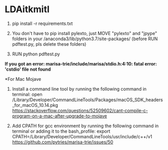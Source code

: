 # LDAitkmitl

1. pip install -r requirements.txt

2. You don't have to pip install pylexto, just MOVE "pylexto" and "jpype" folders in your /anaconda3/lib/python3.7/site-packages/ (before RUN pdftest.py, pls delete these folders)

3. RUN python pdftest.py


<b>If you got an error: marisa-trie/include/marisa/stdio.h:4:10: fatal error: 'cstdio' file not found</b>

*For Mac Mojave

1. Install a command line tool by running the following command in terminal: open /Library/Developer/CommandLineTools/Packages/macOS_SDK_headers_for_macOS_10.14.pkg
https://stackoverflow.com/questions/52509602/cant-compile-c-program-on-a-mac-after-upgrade-to-mojave

2. Add CPATH for gcc environment by running the following command in terminal or adding it to the bash_profile: export CPATH=/Library/Developer/CommandLineTools/usr/include/c++/v1
https://github.com/pytries/marisa-trie/issues/50
